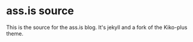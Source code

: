 # ass.is source

This is the source for the ass.is blog. It's jekyll and a fork
of the Kiko-plus theme.
